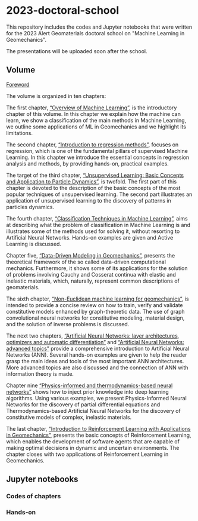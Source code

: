 # 2023-doctoral-school
This repository includes the codes and Jupyter notebooks that were written for the 2023 Alert Geomaterials doctoral school on "Machine Learning in Geomechanics".

The presentations will be uploaded soon after the school.

## Volume

[Foreword](https://github.com/alert-geomaterials/2023-doctoral-school/blob/main/chapters/C00%20-%20Foreword.pdf)

The volume is organized in ten chapters:

The first chapter, [“Overview of Machine Learning”](https://github.com/alert-geomaterials/2023-doctoral-school/blob/main/chapters/C01%20-%20IS_Introduction.pdf), is the introductory chapter of this volume. In this chapter we explain how the machine can learn, we show a classification of the main methods in Machine Learning, we outline some applications of ML in Geomechanics and we highlight its limitations.

The second chapter, [“Introduction to regression methods”](https://github.com/alert-geomaterials/2023-doctoral-school/blob/main/chapters/C02%20-%20FM_Regression.pdf), focuses on regression, which is one of the fundamental pillars of supervised Machine Learning. In this chapter we introduce the essential concepts in regression analysis and methods, by providing hands-on, practical examples.

The target of the third chapter, [“Unsupervised Learning: Basic Concepts and Application to Particle Dynamics”](https://github.com/alert-geomaterials/2023-doctoral-school/blob/main/chapters/C03%20-%20NJ_Unsupervised.pdf), is twofold. The first part of this chapter is devoted to the description of the basic concepts of the most popular techniques of unsupervised learning. The second part illustrates an application of unsupervised learning to the discovery of patterns in particles dynamics.

The fourth chapter, [“Classification Techniques in Machine Learning”](https://github.com/alert-geomaterials/2023-doctoral-school/blob/main/chapters/C04%20-%20NJ_Classification), aims at describing what the problem of classification in Machine Learning is and illustrates some of the methods used for solving it, without resorting to Artificial Neural Networks. Hands-on examples are given and Active Learning is discussed.

Chapter five, [“Data-Driven Modeling in Geomechanics”](https://github.com/alert-geomaterials/2023-doctoral-school/blob/main/chapters/C05%20-%20KK_Data-driven.pdf), presents the theoretical framework of the so called data-driven computational mechanics. Furthermore, it shows some of its applications for the solution of problems involving Cauchy and Cosserat continua with elastic and inelastic materials, which, naturally, represent common descriptions of geomaterials.

The sixth chapter, [“Non-Euclidean machine learning for geomechanics”](https://github.com/alert-geomaterials/2023-doctoral-school/blob/main/chapters/C06%20-%20WS_Non-Euclidean.pdf), is intended to provide a concise review on how to train, verify and validate constitutive models enhanced by graph-theoretic data. The use of graph convolutional neural networks for constitutive modeling, material design, and the solution of inverse problems is discussed.

The next two chapters, [“Artificial Neural Networks: layer architectures, optimizers and automatic differentiation”](https://github.com/alert-geomaterials/2023-doctoral-school/blob/main/chapters/CO7%20-%20FG_ANN-basic.pdf) and [“Artificial Neural Networks: advanced topics”](https://github.com/alert-geomaterials/2023-doctoral-school/blob/main/chapters/CO8%20-%20FG_ANN-advanced.pdf) provide a comprehensive introduction to Artificial Neural Networks (ANN). Several hands-on examples are given to help the reader grasp the main ideas and tools of the most important ANN architectures. More advanced topics are also discussed and the connection of ANN with information theory is made.

Chapter nine [“Physics-informed and thermodynamics-based neural networks”](https://github.com/alert-geomaterials/2023-doctoral-school/blob/main/chapters/C09%20-%20FM_IS_PINN-TANN.pdf) shows how to inject prior knowledge into deep learning algorithms. Using various examples, we present Physics-Informed Neural Networks for the discovery of partial differential equations and Thermodynamics-based Artificial Neural Networks for the discovery of constitutive models of complex, inelastic materials.

The last chapter, [“Introduction to Reinforcement Learning with Applications in Geomechanics”](https://github.com/alert-geomaterials/2023-doctoral-school/blob/main/chapters/C10%20-%20AS_DGO_IS-RL.pdf), presents the basic concepts of Reinforcement Learning, which enables the development of software agents that are capable of making optimal decisions in dynamic and uncertain environments. The chapter closes with two applications of Reinforcement Learning in Geomechanics.

## Jupyter notebooks

### Codes of chapters

### Hands-on
